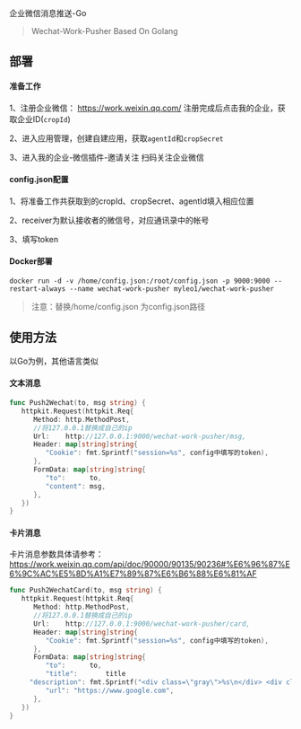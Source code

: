 企业微信消息推送-Go

> Wechat-Work-Pusher Based On Golang

## 部署

#### 准备工作

1、注册企业微信： https://work.weixin.qq.com/ 注册完成后点击我的企业，获取企业ID(`cropId`)

2、进入应用管理，创建自建应用，获取`agentId`和`cropSecret`

3、进入我的企业-微信插件-邀请关注 扫码关注企业微信

#### config.json配置

1、将准备工作共获取到的cropId、cropSecret、agentId填入相应位置

2、receiver为默认接收者的微信号，对应通讯录中的帐号

3、填写token

#### Docker部署

    docker run -d -v /home/config.json:/root/config.json -p 9000:9000 --restart-always --name wechat-work-pusher myleo1/wechat-work-pusher

> 注意：替换/home/config.json 为config.json路径

## 使用方法

以Go为例，其他语言类似

#### 文本消息

```go
func Push2Wechat(to, msg string) {
   httpkit.Request(httpkit.Req{
      Method: http.MethodPost,
      //将127.0.0.1替换成自己的ip
      Url:    http://127.0.0.1:9000/wechat-work-pusher/msg,
      Header: map[string]string{
         "Cookie": fmt.Sprintf("session=%s", config中填写的token),
      },
      FormData: map[string]string{
         "to":      to,
         "content": msg,
      },
   })
}
```

#### 卡片消息

卡片消息参数具体请参考：https://work.weixin.qq.com/api/doc/90000/90135/90236#%E6%96%87%E6%9C%AC%E5%8D%A1%E7%89%87%E6%B6%88%E6%81%AF

```go
func Push2WechatCard(to, msg string) {
   httpkit.Request(httpkit.Req{
      Method: http.MethodPost,
      //将127.0.0.1替换成自己的ip
      Url:    http://127.0.0.1:9000/wechat-work-pusher/card,
      Header: map[string]string{
         "Cookie": fmt.Sprintf("session=%s", config中填写的token),
      },
      FormData: map[string]string{
         "to":      to,
         "title":		title
	 "description": fmt.Sprintf("<div class=\"gray\">%s\n</div> <div class=\"normal\">恭喜您%s~,学号[%s]打卡成功！\n</div><div class=\"highlight\">点击卡片进入云战役打卡官网查看详情~</div>", time.Now().Format(timekit.TimeLayoutYMD), name, id),
         "url": "https://www.google.com",
      },
   })
}
```
